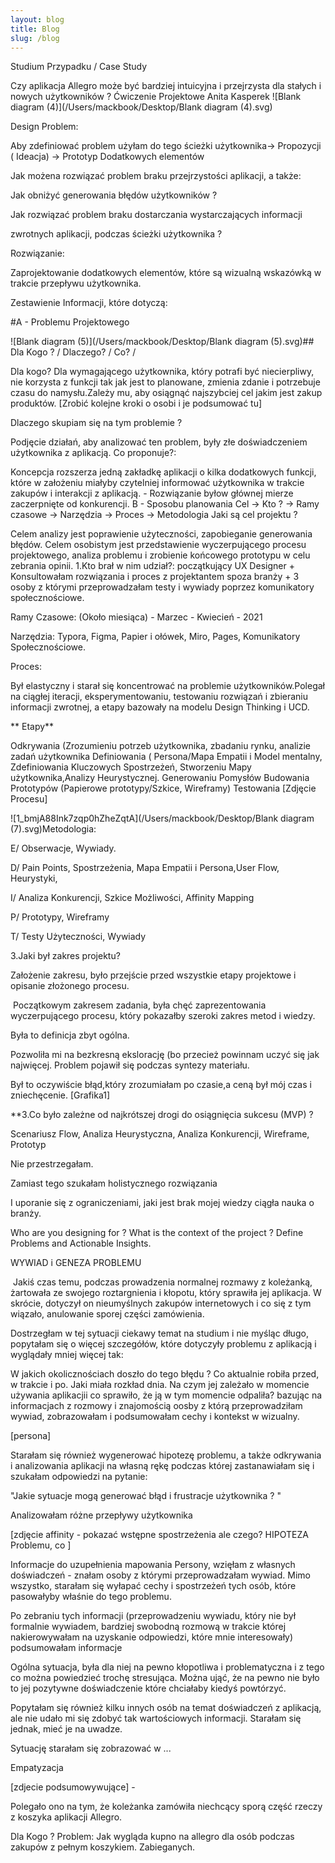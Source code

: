 ```yaml
---
layout: blog
title: Blog
slug: /blog
---
```


Studium Przypadku / Case Study

Czy aplikacja Allegro może być bardziej intuicyjna i przejrzysta dla stałych i nowych użytkowników ?
Ćwiczenie Projektowe Anita Kasperek
![Blank diagram (4)](/Users/mackbook/Desktop/Blank diagram (4).svg)

Design Problem:

Aby zdefiniować problem użyłam do tego ścieżki użytkownika-> Propozycji ( Ideacja) -> Prototyp Dodatkowych elementów

Jak możena rozwiązać problem braku przejrzystości aplikacji, a także:

Jak obniżyć generowania błędów użytkowników ?

Jak rozwiązać problem braku dostarczania wystarczających informacji

zwrotnych aplikacji, podczas ścieżki użytkownika ?

Rozwiązanie:

Zaprojektowanie dodatkowych elementów, które są wizualną wskazówką w trakcie przepływu użytkownika.

Zestawienie Informacji, które dotyczą:

#A - Problemu Projektowego

![Blank diagram (5)](/Users/mackbook/Desktop/Blank diagram (5).svg)## Dla Kogo ? / Dlaczego? / Co? /

Dla kogo? Dla wymagającego użytkownika, który potrafi być niecierpliwy, nie korzysta z funkcji tak jak jest to planowane, zmienia zdanie i potrzebuje czasu do namysłu.Zależy mu, aby osiągnąć najszybciej cel jakim jest zakup produktów. [Zrobić kolejne kroki o osobi i je podsumować tu]

Dlaczego skupiam się na tym problemie ?

Podjęcie działań, aby analizować ten problem, były złe doświadczeniem użytkownika z aplikacją.
Co proponuje?:

Koncepcja rozszerza jedną zakładkę aplikacji o kilka dodatkowych funkcji, które w założeniu miałyby czytelniej informować użytkownika w trakcie zakupów i interakcji z aplikacją. - Rozwiązanie byłow głównej mierze zaczerpnięte od konkurencji.
B - Sposobu planowania
Cel -> Kto ? -> Ramy czasowe -> Narzędzia -> Proces -> Metodologia
Jaki są cel projektu ?

Celem analizy jest poprawienie użyteczności, zapobieganie generowania błędów.
Celem osobistym jest przedstawienie wyczerpującego procesu projektowego, analiza problemu i zrobienie końcowego prototypu w celu zebrania opinii.
1.Kto brał w nim udział?: początkujący UX Designer + Konsultowałam rozwiązania i proces z projektantem spoza branży + 3 osoby z którymi przeprowadzałam testy i wywiady poprzez komunikatory społecznościowe.

Ramy Czasowe: (Około miesiąca) - Marzec - Kwiecień - 2021

Narzędzia: Typora, Figma, Papier i ołówek, Miro, Pages, Komunikatory Społecznościowe.

Proces:

Był elastyczny i starał się koncentrować na problemie użytkowników.Polegał na ciągłej iteracji, eksperymentowaniu, testowaniu rozwiązań i zbieraniu informacji zwrotnej, a etapy bazowały na modelu Design Thinking i UCD.

** Etapy**

Odkrywania (Zrozumieniu potrzeb użytkownika, zbadaniu rynku, analizie zadań użytkownika
Definiowania ( Persona/Mapa Empatii i Model mentalny, Zdefiniowania Kluczowych Spostrzeżeń, Stworzeniu Mapy użytkownika,Analizy Heurystycznej.
Generowaniu Pomysłów
Budowania Prototypów (Papierowe prototypy/Szkice, Wireframy)
Testowania
[Zdjęcie Procesu]

![1_bmjA88Ink7zqp0hZheZqtA](/Users/mackbook/Desktop/Blank diagram (7).svg)Metodologia:

E/ Obserwacje, Wywiady.

D/ Pain Points, Spostrzeżenia, Mapa Empatii i Persona,User Flow, Heurystyki,

I/ Analiza Konkurencji, Szkice Możliwości, Affinity Mapping

P/ Prototypy, Wireframy

T/ Testy Użyteczności, Wywiady

3.Jaki był zakres projektu?

Założenie zakresu, było przejście przed wszystkie etapy projektowe i opisanie złożonego procesu.

​ Początkowym zakresem zadania, była chęć zaprezentowania wyczerpującego procesu, który pokazałby szeroki zakres metod i wiedzy.

Była to definicja zbyt ogólna.

Pozwoliła mi na bezkresną ekslorację (bo przecież powinnam uczyć się jak najwięcej. Problem pojawił się podczas syntezy materiału.

Był to oczywiście błąd,który zrozumiałam po czasie,a ceną był mój czas i zniechęcenie. [Grafika1]

**3.Co było zależne od najkrótszej drogi do osiągnięcia sukcesu (MVP) ?

Scenariusz Flow, Analiza Heurystyczna, Analiza Konkurencji, Wireframe, Prototyp

Nie przestrzegałam.

Zamiast tego szukałam holistycznego rozwiązania

I uporanie się z ograniczeniami, jaki jest brak mojej wiedzy ciągła nauka o branży.

Who are you designing for ? What is the context of the project ? Define Problems and Actionable Insights.

WYWIAD i GENEZA PROBLEMU

​ Jakiś czas temu, podczas prowadzenia normalnej rozmawy z koleżanką, żartowała ze swojego roztargnienia i kłopotu, który sprawiła jej aplikacja. W skrócie, dotyczył on nieumyślnych zakupów internetowych i co się z tym wiązało, anulowanie sporej części zamówienia.

Dostrzegłam w tej sytuacji ciekawy temat na studium i nie myśląc długo, popytałam się o więcej szczegółów, które dotyczyły problemu z aplikacją i wyglądały mniej więcej tak:

W jakich okolicznościach doszło do tego błędu ?
Co aktualnie robiła przed, w trakcie i po. Jaki miała rozkład dnia.
Na czym jej zależało w momencie używania aplikacjii co sprawiło, że ją w tym momencie odpaliła?
bazując na informacjach z rozmowy i znajomością oosby z którą przeprowadziłam wywiad, zobrazowałam i podsumowałam cechy i kontekst w wizualny.

[persona]

Starałam się również wygenerować hipotezę problemu, a także odkrywania i analizowania aplikacji na własną rękę podczas której zastanawiałam się i szukałam odpowiedzi na pytanie:

"Jakie sytuacje mogą generować błąd i frustracje użytkownika ? "

Analizowałam różne przepływy użytkownika

[zdjęcie affinity - pokazać wstępne spostrzeżenia ale czego? HIPOTEZA Problemu, co ]

Informacje do uzupełnienia mapowania Persony, wzięłam z własnych doświadczeń - znałam osoby z którymi przeprowadzałam wywiad. Mimo wszystko, starałam się wyłapać cechy i spostrzeżeń tych osób, które pasowałyby właśnie do tego problemu.

Po zebraniu tych informacji (przeprowadzeniu wywiadu, który nie był formalnie wywiadem, bardziej swobodną rozmową w trakcie której nakierowywałam na uzyskanie odpowiedzi, które mnie interesowały) podsumowałam informacje

Ogólna sytuacja, była dla niej na pewno kłopotliwa i problematyczna i z tego co można powiedzieć trochę stresująca. Można ująć, że na pewno nie było to jej pozytywne doświadczenie które chciałaby kiedyś powtórzyć.

Popytałam się również kilku innych osób na temat doświadczeń z aplikacją, ale nie udało mi się zdobyć tak wartościowych informacji. Starałam się jednak, mieć je na uwadze.

Sytuację starałam się zobrazować w ...

Empatyzacja

[zdjecie podsumowywujące] -

Polegało ono na tym, że koleżanka zamówiła niechcący sporą część rzeczy z koszyka aplikacji Allegro.

Dla Kogo ?
Problem: Jak wygląda kupno na allegro dla osób podczas zakupów z pełnym koszykiem. Zabieganych.
<br />
